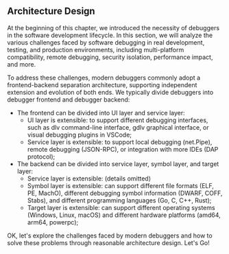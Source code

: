 ## Architecture Design

At the beginning of this chapter, we introduced the necessity of debuggers in the software development lifecycle. In this section, we will analyze the various challenges faced by software debugging in real development, testing, and production environments, including multi-platform compatibility, remote debugging, security isolation, performance impact, and more.

To address these challenges, modern debuggers commonly adopt a frontend-backend separation architecture, supporting independent extension and evolution of both ends. We typically divide debuggers into debugger frontend and debugger backend:
- The frontend can be divided into UI layer and service layer:
    - UI layer is extensible: to support different debugging interfaces, such as dlv command-line interface, gdlv graphical interface, or visual debugging plugins in VSCode;
    - Service layer is extensible: to support local debugging (net.Pipe), remote debugging (JSON-RPC), or integration with more IDEs (DAP protocol);
- The backend can be divided into service layer, symbol layer, and target layer:
    - Service layer is extensible: (details omitted)
    - Symbol layer is extensible: can support different file formats (ELF, PE, MachO), different debugging symbol information (DWARF, COFF, Stabs), and different programming languages (Go, C, C++, Rust);
    - Target layer is extensible: can support different operating systems (Windows, Linux, macOS) and different hardware platforms (amd64, arm64, powerpc);

OK, let's explore the challenges faced by modern debuggers and how to solve these problems through reasonable architecture design. Let's Go!